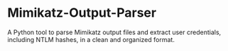 # Mimikatz-Output-Parser
A Python tool to parse Mimikatz output files and extract user credentials, including NTLM hashes, in a clean and organized format.
